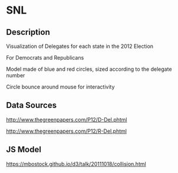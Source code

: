 # SNL

## Description
Visualization of Delegates for each state in the 2012 Election

For Democrats and Republicans

Model made of blue and red circles, sized according to the delegate number

Circle bounce around mouse for interactivity


## Data Sources
http://www.thegreenpapers.com/P12/D-Del.phtml

http://www.thegreenpapers.com/P12/R-Del.phtml

## JS Model
https://mbostock.github.io/d3/talk/20111018/collision.html